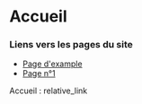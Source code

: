 # Accueil 
### Liens vers les pages du site
* [Page d'example](exemple.html)
* [Page n°1](Page1.html) 

Accueil : relative_link